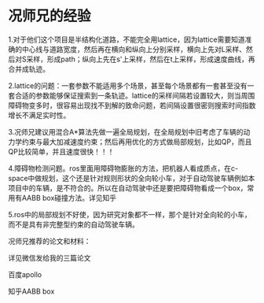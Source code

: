 # 况师兄的经验

1.对于他们这个项目是半结构化道路，不能完全用lattice，因为lattice需要知道准确的中心线与道路宽度，然后再在横向和纵向上分别采样，横向上先对L采样、然后对S采样，形成path；纵向上先在s'上采样，然后在t上采样，形成速度曲线，再合并成轨迹。

2.lattice的问题：一套参数不能适用多个场景，甚至每个场景都有一套甚至没有一套合适的参数能够保证搜索到一条轨迹。lattice的采样间隔若设置较大，则当周围障碍物变多时，很容易出现找不到解的致命问题，若间隔设置很密则搜索时间指数增长不满足实时性。

3.况师兄建议用混合A*算法先做一遍全局规划，在全局规划中旧考虑了车辆的动力学约束与最大加减速度约束；然后再用优化的方式做局部规划，比如QP，而且QP比较简单，并且速度很快！！！

4.障碍物检测问题。ros里面用障碍物膨胀的方法，把机器人看成质点，在c-space中做规划，这个还是针对规则形状的全向轮小车，对于自动驾驶车辆例如本项目中的车辆，是不符合的。所以在自动驾驶中还是要把障碍物看成一个box，常用有AABB box碰撞方法。详见知乎

5.ros中的局部规划不好使，因为研究对象都不一样，那个是针对全向轮的小车，而不是具有非完整型约束的自动驾驶车辆。

况师兄推荐的论文和材料：

详见微信发给我的三篇论文

百度apollo

知乎AABB box